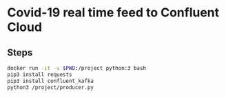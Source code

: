 # Covid-19 real time feed to Confluent Cloud

## Steps

```bash
docker run -it -v $PWD:/project python:3 bash
pip3 install requests
pip3 install confluent_kafka
python3 /project/producer.py
```

